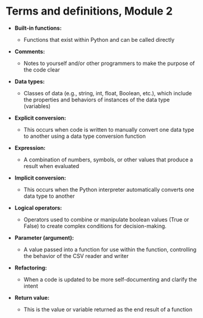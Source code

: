 # Terms and definitions, Module 2
- **Built-in functions:** 
    
    - Functions that exist within Python and can be called directly

- **Comments:** 
    
    - Notes to yourself and/or other programmers to make the purpose of the code clear

- **Data types:** 
    
    - Classes of data (e.g., string, int, float, Boolean, etc.), which include the properties and behaviors of instances of the data type (variables)

- **Explicit conversion:** 
    
    - This occurs when code is written to manually convert one data type to another using a data type conversion function

- **Expression:** 
    
    - A combination of numbers, symbols, or other values that produce a result when evaluated

- **Implicit conversion:** 
    
    - This occurs when the Python interpreter automatically converts one data type to another

- **Logical operators:** 
    
    - Operators used to combine or manipulate boolean values (True or False) to create complex conditions for decision-making. 

- **Parameter (argument):** 
    
    - A value passed into a function for use within the function, controlling the behavior of the CSV reader and writer

- **Refactoring:** 
    
    - When a code is updated to be more self-documenting and clarify the intent 

- **Return value:** 
    
    - This is the value or variable returned as the end result of a function